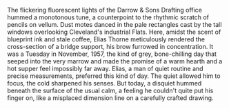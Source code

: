 The flickering fluorescent lights of the Darrow & Sons Drafting office hummed a monotonous tune, a counterpoint to the rhythmic scratch of pencils on vellum. Dust motes danced in the pale rectangles cast by the tall windows overlooking Cleveland's industrial Flats.  Here, amidst the scent of blueprint ink and stale coffee, Elias Thorne meticulously rendered the cross-section of a bridge support, his brow furrowed in concentration. It was a Tuesday in November, 1957, the kind of grey, bone-chilling day that seeped into the very marrow and made the promise of a warm hearth and a hot supper feel impossibly far away. Elias, a man of quiet routine and precise measurements, preferred this kind of day.  The quiet allowed him to focus, the cold sharpened his senses.  But today, a disquiet hummed beneath the surface of the usual calm, a feeling he couldn't quite put his finger on, like a misplaced dimension line on a carefully crafted drawing.
